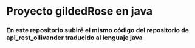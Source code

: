 # Proyecto gildedRose en java
### En este repositorio subiré el mismo código del repositorio de api_rest_ollivander traducido al lenguaje java